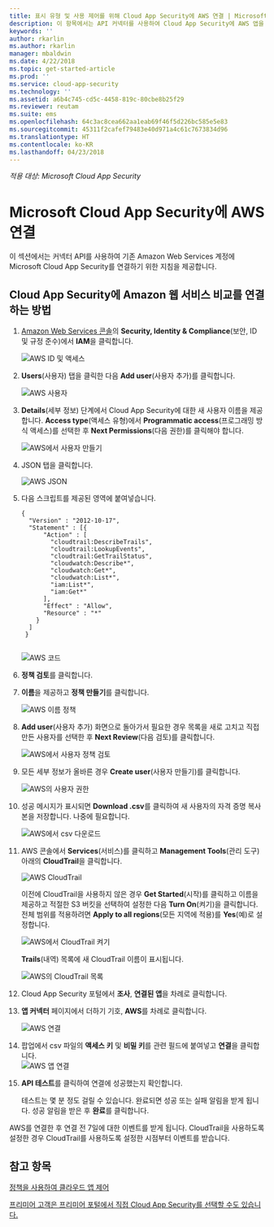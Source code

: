```yaml
---
title: 표시 유형 및 사용 제어를 위해 Cloud App Security에 AWS 연결 | Microsoft 문서
description: 이 항목에서는 API 커넥터를 사용하여 Cloud App Security에 AWS 앱을 연결하는 방법에 대한 정보를 제공합니다.
keywords: ''
author: rkarlin
ms.author: rkarlin
manager: mbaldwin
ms.date: 4/22/2018
ms.topic: get-started-article
ms.prod: ''
ms.service: cloud-app-security
ms.technology: ''
ms.assetid: a6b4c745-cd5c-4458-819c-80cbe8b25f29
ms.reviewer: reutam
ms.suite: ems
ms.openlocfilehash: 64c3ac8cea662aa1eab69f46f5d226bc585e5e83
ms.sourcegitcommit: 45311f2cafef79483e40d971a4c61c7673834d96
ms.translationtype: HT
ms.contentlocale: ko-KR
ms.lasthandoff: 04/23/2018
---
```

*적용 대상: Microsoft Cloud App Security*

# <a name="connect-aws-to-microsoft-cloud-app-security"></a>Microsoft Cloud App Security에 AWS 연결
이 섹션에서는 커넥터 API를 사용하여 기존 Amazon Web Services 계정에 Microsoft Cloud App Security를 연결하기 위한 지침을 제공합니다.  
  
## <a name="how-to-connect-amazon-web-services-to-cloud-app-security"></a>Cloud App Security에 Amazon 웹 서비스 비교를 연결하는 방법  
  
1.  [Amazon Web Services 콘솔](https://console.aws.amazon.com/)의 **Security, Identity & Compliance**(보안, ID 및 규정 준수)에서 **IAM**을 클릭합니다.  
  
     ![AWS ID 및 액세스](./media/aws-identity-and-access.png "AWS ID 및 액세스")  
  
2.  **Users**(사용자) 탭을 클릭한 다음 **Add user**(사용자 추가)를 클릭합니다.  
  
     ![AWS 사용자](./media/aws-users.png "AWS 사용자")      
  
4.  **Details**(세부 정보) 단계에서 Cloud App Security에 대한 새 사용자 이름을 제공합니다. **Access type**(액세스 유형)에서 **Programmatic access**(프로그래밍 방식 액세스)를 선택한 후 **Next Permissions**(다음 권한)를 클릭해야 합니다.  

     ![AWS에서 사용자 만들기](./media/aws-create-user.png "AWS에서 사용자 만들기")

5. JSON 탭을 클릭합니다.

     ![AWS JSON](./media/aws-json.png "AWS JSON 탭")

6. 다음 스크립트를 제공된 영역에 붙여넣습니다.

    ```     
    {  
      "Version" : "2012-10-17",  
      "Statement" : [{  
          "Action" : [  
            "cloudtrail:DescribeTrails",  
            "cloudtrail:LookupEvents",  
            "cloudtrail:GetTrailStatus",  
            "cloudwatch:Describe*",  
            "cloudwatch:Get*",  
            "cloudwatch:List*",  
            "iam:List*",  
            "iam:Get*"  
          ],  
          "Effect" : "Allow",  
          "Resource" : "*"  
        }  
      ]  
     }  
  
    ```  

     ![AWS 코드](./media/aws-code.png "AWS 코드")
    
6. **정책 검토**를 클릭합니다.

7. **이름**을 제공하고 **정책 만들기**를 클릭합니다.

     ![AWS 이름 정책](./media/aws-create-policy.png "AWS 정책 만들기")

9. **Add user**(사용자 추가) 화면으로 돌아가서 필요한 경우 목록을 새로 고치고 직접 만든 사용자를 선택한 후 **Next Review**(다음 검토)를 클릭합니다.

   ![AWS에서 사용자 정책 검토](./media/aws-review-user.png "AWS에서 사용자 검토")

10. 모든 세부 정보가 올바른 경우 **Create user**(사용자 만들기)를 클릭합니다.

    ![AWS의 사용자 권한](./media/aws-user-permissions.png "AWS에서 사용자 권한 검토")

11. 성공 메시지가 표시되면 **Download .csv**를 클릭하여 새 사용자의 자격 증명 복사본을 저장합니다. 나중에 필요합니다.  

    ![AWS에서 csv 다운로드](./media/aws-download-csv.png "AWS에서 csv 다운로드")
  
10. AWS 콘솔에서 **Services**(서비스)를 클릭하고 **Management Tools**(관리 도구) 아래의 **CloudTrail**을 클릭합니다.  
  
     ![AWS CloudTrail](./media/aws-cloudtrail.png "AWS CloudTrail")  
  
    이전에 CloudTrail을 사용하지 않은 경우 **Get Started**(시작)를 클릭하고 이름을 제공하고 적절한 S3 버킷을 선택하여 설정한 다음 **Turn On**(켜기)을 클릭합니다. 전체 범위를 적용하려면 **Apply to all regions**(모든 지역에 적용)를 **Yes**(예)로 설정합니다.
  
       ![AWS에서 CloudTrail 켜기](./media/aws-turnon-cloudtrail.png "AWS에서 CloudTrail 켜기")
  
    **Trails**(내역) 목록에 새 CloudTrail 이름이 표시됩니다.
    
      ![AWS의 CloudTrail 목록](./media/aws-cloudtrail-list.png "AWS의 CloudTrail 목록")
  
11. Cloud App Security 포털에서 **조사**, **연결된 앱**을 차례로 클릭합니다.  
  
12. **앱 커넥터** 페이지에서 더하기 기호, **AWS**를 차례로 클릭합니다.  
  
     ![AWS 연결](./media/connect-aws.png "AWS 연결")  
  
13. 팝업에서 csv 파일의 **액세스 키** 및 **비밀 키**를 관련 필드에 붙여넣고 **연결**을 클릭합니다.  
   ![AWS 앱 연결](./media/aws-connect-app.png "AWS 앱 연결") 
  
14. **API 테스트**를 클릭하여 연결에 성공했는지 확인합니다.  
  
     테스트는 몇 분 정도 걸릴 수 있습니다. 완료되면 성공 또는 실패 알림을 받게 됩니다. 성공 알림을 받은 후 **완료**를 클릭합니다.  
  
AWS를 연결한 후 연결 전 7일에 대한 이벤트를 받게 됩니다. CloudTrail을 사용하도록 설정한 경우 CloudTrail를 사용하도록 설정한 시점부터 이벤트를 받습니다.
  
## <a name="see-also"></a>참고 항목  
[정책을 사용하여 클라우드 앱 제어](control-cloud-apps-with-policies.md)   

[프리미어 고객은 프리미어 포털에서 직접 Cloud App Security를 선택할 수도 있습니다.](https://premier.microsoft.com/)  
  
  